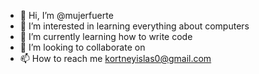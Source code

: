 - 👋 Hi, I’m @mujerfuerte
- 👀 I’m interested in learning everything about computers
- 🌱 I’m currently learning how to write code 
- 💞️ I’m looking to collaborate on 
- 📫 How to reach me kortneyislas0@gmail.com

<!---
mujerfuerte/mujerfuerte is a ✨ special ✨ repository because its `README.md` (this file) appears on your GitHub profile.
You can click the Preview link to take a look at your changes.
--->
